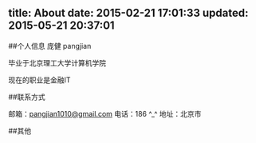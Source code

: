 title: About
date: 2015-02-21 17:01:33
updated: 2015-05-21 20:37:01
---

##个人信息
庞健 pangjian

毕业于北京理工大学计算机学院

现在的职业是金融IT

##联系方式

邮箱：<pangjian1010@gmail.com>
电话：186 ^_^
地址：北京市

##其他
